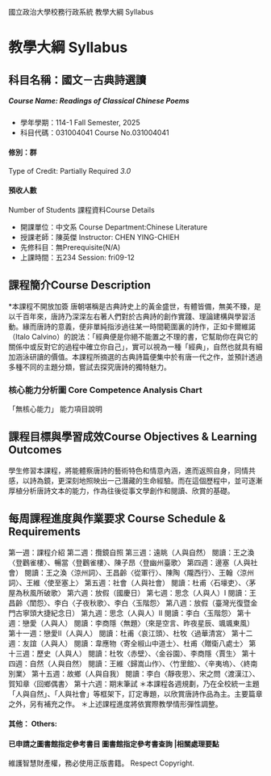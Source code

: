 國立政治大學校務行政系統 教學大綱 Syllabus
# 教學大綱 Syllabus
##  科目名稱：國文－古典詩選讀
#####  Course Name: Readings of Classical Chinese Poems
  * 學年學期：114-1 Fall Semester, 2025 
  * 科目代碼：031004041 Course No.031004041
#### 修別：群
Type of Credit: Partially Required 
_3.0_
#### 預收人數
Number of Students
課程資料Course Details
  * 開課單位：中文系 Course Department:Chinese Literature 
  * 授課老師：陳英傑 Instructor: CHEN YING-CHIEH 
  * 先修科目：無Prerequisite(N/A)
  * 上課時間：五234 Session: fri09-12
##  課程簡介Course Description
*本課程不開放加簽
唐朝堪稱是古典詩史上的黃金盛世，有體皆備，無美不臻，是以千百年來，唐詩乃深深左右著人們對於古典詩的創作實踐、理論建構與學習活動。緣而唐詩的意義，便非單純指涉過往某一時間範圍裏的詩作，正如卡爾維諾（Italo Calvino）的說法：「經典便是你絕不能置之不理的書，它幫助你在與它的關係中或反對它的過程中確立你自己」，實可以視為一種「經典」，自然也就具有細加涵泳研讀的價值。本課程所摘選的古典詩篇便集中於有唐一代之作，並預計透過多種不同的主題分類，嘗試去探究唐詩的獨特魅力。
###  核心能力分析圖 Core Competence Analysis Chart
「無核心能力」 
能力項目說明
##  課程目標與學習成效Course Objectives & Learning Outcomes 
學生修習本課程，將能體察唐詩的藝術特色和情意內涵，進而返照自身，同情共感，以詩為鏡，更深刻地照映出一己潛藏的生命經驗。而在這個歷程中，並可逐漸厚植分析唐詩文本的能力，作為往後從事文學創作和閱讀、欣賞的基礎。
##  每周課程進度與作業要求 Course Schedule & Requirements
第一週：課程介紹
第二週：攬鏡自照
第三週：遠眺（人與自然）
閱讀：王之渙〈登鸛雀樓〉、暢當〈登鸛雀樓〉、陳子昂〈登幽州臺歌〉
第四週：邊塞（人與社會）
閱讀：王之渙〈涼州詞〉、王昌齡〈從軍行〉、陳陶〈隴西行〉、王翰〈涼州詞〉、王維〈使至塞上〉
第五週：社會（人與社會）
閱讀：杜甫〈石壕吏〉、〈茅屋為秋風所破歌〉
第六週：放假（國慶日）
第七週：思念（人與人）I
閱讀：王昌齡〈閨怨〉、李白〈子夜秋歌〉、李白〈玉階怨〉
第八週：放假（臺灣光復暨金門古寧頭大捷紀念日）
第九週：思念（人與人）II
閱讀：李白〈玉階怨〉
第十週：戀愛（人與人）
閱讀：李商隱〈無題〉（來是空言、昨夜星辰、颯颯東風）
第十一週：戀愛II（人與人）
閱讀：杜甫〈哀江頭〉、杜牧〈過華清宮〉
第十二週：友誼（人與人）
閱讀：韋應物〈寄全椒山中道士〉、杜甫〈贈衛八處士〉
第十三週：歷史（人與人）
閱讀：杜牧〈赤壁〉、〈金谷園〉、李商隱〈賈生〉
第十四週：自然（人與自然）
閱讀：王維〈歸嵩山作〉、〈竹里館〉、〈辛夷塢〉、〈終南別業〉
第十五週：故鄉（人與自我）
閱讀：李白〈靜夜思〉、宋之問〈渡漢江〉、賀知章〈回鄉偶書〉
第十六週：期末筆試
＊本課程各週規劃，乃在全校統一主題「人與自然」、「人與社會」等框架下，訂定專題，以欣賞唐詩作品為主。主要篇章之外，另有補充之作。
＊上述課程進度將依實際教學情形彈性調整。
####  其他： Others:
####  已申請之圖書館指定參考書目  圖書館指定參考書查詢 |相關處理要點
維護智慧財產權，務必使用正版書籍。 Respect Copyright.